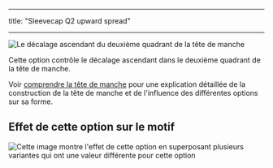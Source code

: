 - - -
title: "Sleevecap Q2 upward spread"
- - -

![Le décalage ascendant du deuxième quadrant de la tête de manche](./sleevecapq2spread2.svg)

Cette option contrôle le décalage ascendant dans le deuxième quadrant de la tête de manche.

<Tip>

Voir [comprendre la tête de manche](/docs/patterns/brian/options#understanding-the-sleevecap) pour une explication détaillée de la construction de la tête de manche et de l'influence des différentes options sur sa forme.

</Tip>

## Effet de cette option sur le motif

![Cette image montre l'effet de cette option en superposant plusieurs variantes qui ont une valeur différente pour cette option](huey_sleevecapq2spread2_sample.svg "Effect of this option on the pattern")
